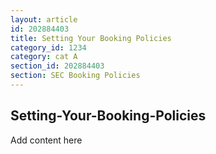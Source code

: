 ```yaml
---
layout: article
id: 202884403
title: Setting Your Booking Policies
category_id: 1234
category: cat A
section_id: 202884403
section: SEC Booking Policies
---
```


## Setting-Your-Booking-Policies

Add content here
